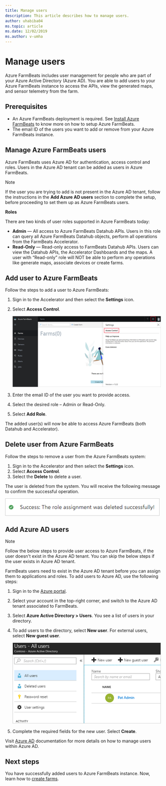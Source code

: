 ```yaml
---
title: Manage users
description: This article describes how to manage users.
author: uhabiba04
ms.topic: article
ms.date: 12/02/2019
ms.author: v-umha
---
```



# Manage users

Azure FarmBeats includes user management for people who are part of your Azure Active Directory (Azure AD). You are able to add users to your Azure FarmBeats instance to access the APIs, view the generated maps, and sensor telemetry from the farm.

## Prerequisites

- An Azure FarmBeats deployment is required. See [Install Azure FarmBeats](install-azure-farmbeats.md) to know more on how to setup Azure FarmBeats.
- The email ID of the users you want to add or remove from your Azure FarmBeats instance.

## Manage Azure FarmBeats users

Azure FarmBeats uses Azure AD for authentication, access control and roles. Users in the Azure AD tenant can be added as users in Azure FarmBeats.

> [!NOTE]
> If the user you are trying to add is not present in the Azure AD tenant, follow the instructions in the **Add Azure AD users** section to complete the setup, before proceeding to set them up as Azure FarmBeats users.

**Roles**

There are two kinds of user roles supported in Azure FarmBeats today:

 - **Admin** — All access to Azure FarmBeats Datahub APIs. Users in this role can query all  Azure FarmBeats Datahub objects, perform all operations from the FarmBeats Accelerator.
 - **Read-Only** — Read-only access to FarmBeats Datahub APIs. Users can view the Datahub APIs, the Accelerator Dashboards and the maps. A user with “Read-only” role will NOT be able to perform any operations like generate maps, associate devices or create farms.


## Add user to Azure FarmBeats

Follow the steps to add a user to Azure FarmBeats:

1.	Sign in to the Accelerator and then select the **Settings** icon.
2.	Select **Access Control**.

    ![Project Farm Beats](./media/create-farms/settings-users-1.png)

3.	Enter the email ID of the user you want to provide access.
4.	Select the desired role – Admin or Read-Only.
5.	Select **Add Role**.

The added user(s) will now be able to access Azure FarmBeats (both Datahub and Accelerator).

## Delete user from Azure FarmBeats

Follow the steps to remove a user from the Azure FarmBeats system:

1.	Sign in to the Accelerator and then select the **Settings** icon.
2.	Select **Access Control**.
3.	Select the **Delete** to delete a user.

The user is deleted from the system. You will receive the following message to confirm the successful operation.

![Project Farm Beats](./media/create-farms/manage-users-2.png)

## Add Azure AD users

> [!NOTE]
> Follow the below steps to provide user access to Azure FarmBeats, if the user doesn't exist in the Azure AD tenant. You can skip the below steps if the user exists in Azure AD tenant.
>

FarmBeats users need to exist in the Azure AD tenant before you can assign them to applications and roles. To add users to Azure AD, use the following steps:

1.	Sign in to the [Azure portal](https://portal.azure.com/).
2.	Select your account in the top-right corner, and switch to the Azure AD tenant associated to FarmBeats.
3.	Select **Azure Active Directory > Users**.
    You see a list of users in your directory.
4.	To add users to the directory, select **New user**. For external users, select **New guest user**.

    ![Project Farm Beats](./media/create-farms/manage-users-3.png)

5.	Complete the required fields for the new user. Select **Create**.

Visit [Azure AD](https://docs.microsoft.com/azure/active-directory/fundamentals/add-users-azure-active-directory/) documentation for more details on how to manage users within Azure AD.

## Next steps

You have successfully added users to Azure FarmBeats instance. Now, learn how to [create farms](manage-farms.md#create-farms).
